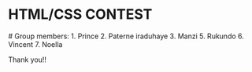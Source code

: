 <h1>HTML/CSS CONTEST</h1>
# Group members:
1. Prince
2. Paterne iraduhaye 
3. Manzi
5. Rukundo
6. Vincent
7. Noella

Thank you!!
